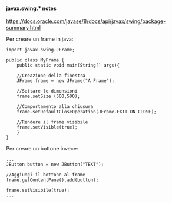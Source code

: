 #### javax.swing.* notes
https://docs.oracle.com/javase/8/docs/api/javax/swing/package-summary.html

Per creare un frame in java:
```
import javax.swing.JFrame;

public class MyFrame {
	public static void main(String[] args){

	//Creazione della finestra
	JFrame frame = new JFrame("A Frame");

	//Settare le dimensioni
	frame.setSize (500,500);

	//Comportamento alla chiusura
	frame.setDefaultCloseOperation(JFrame.EXIT_ON_CLOSE);

	//Rendere il frame visibile
	frame.setVisible(true);
	}
}
```

Per creare un bottone invece:
```
...
JButton button = new JButton("TEXT");

//Aggiungi il bottone al frame
frame.getContentPane().add(button);

frame.setVisibile(true);
...
```